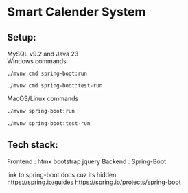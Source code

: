 # Smart Calender System
## Setup:
MySQL v9.2 and Java 23\
Windows commands
```shell
./mvnw.cmd spring-boot:run
```
```shell
./mvnw.cmd spring-boot:test-run
```
MacOS/Linux commands
```bash
./mvnw spring-boot:run
```
```bash
./mvnw spring-boot:test-run
```

## Tech stack:
Frontend : htmx bootstrap jquery
Backend : Spring-Boot 

link to spring-boot docs cuz its hidden \
https://spring.io/guides
https://spring.io/projects/spring-boot